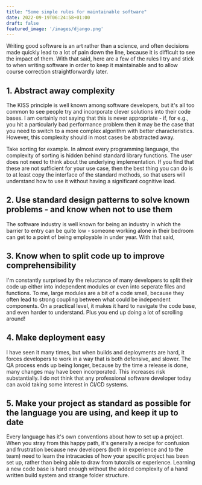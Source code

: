 ```yaml
---
title: "Some simple rules for maintainable software"
date: 2022-09-19T06:24:58+01:00
draft: false
featured_image: '/images/django.png'
---
```


Writing good software is an art rather than a science, and often decisions made quickly lead to a lot of pain down the line, because it is difficult to see the impact of them. With that said, here are a few of the rules I try and stick to when writing software in order to keep it maintainable and to allow course correction straightforwardly later.

## 1. Abstract away complexity

The KISS principle is well known among software developers, but it's all too common to see people try and incorporate clever solutions into their code bases. I am certainly not saying that this is never appropriate - if, for e.g., you hit a particularly bad performance problem then it may be the case that you need to switch to a more complex algorithm with better characteristics. However, this complexity should in most cases be abstracted away.

Take sorting for example. In almost every programming language, the complexity of sorting is hidden behind standard library functions. The user does not need to think about the underlying implementation. If you find that these are not sufficient for your use case, then the best thing you can do is to at least copy the interface of the standard methods, so that users will understand how to use it without having a significant cognitive load.

## 2. Use standard design patterns to solve known problems - and know when not to use them

The software industry is well known for being an industry in which the barrier to entry can be quite low - someone working alone in their bedroom can get to a point of being employable in under year. With that said, 

## 3. Know when to split code up to improve comprehensibility

I'm constantly surprised by the reluctance of many developers to split their code up either into independent modules or even into seperate files and functions. To me, large modules are a bit of a code smell, because they often lead to strong coupling between what could be independent components. On a practical level, it makes it hard to navigate the code base, and even harder to understand. Plus you end up doing a lot of scrolling around!

## 4. Make deployment easy

I have seen it many times, but when builds and deployments are hard, it forces developers to work in a way that is both defensive, and slower. The QA process ends up being longer, because by the time a release is done, many changes may have been incorporated. This increases risk substantially. I do not think that any professional software developer today can avoid taking some interest in CI/CD systems.

## 5. Make your project as standard as possible for the language you are using, and keep it up to date

Every language has it's own conventions about how to set up a project. When you stray from this happy path, it's generally a recipe for confusion and frustration because new developers (both in experience and to the team) need to learn the intracacies of how your specific project has been set up, rather than being able to draw from tutorails or experience. Learning a new code base is hard enough without the added complexity of a hand written build system and strange folder structure.
